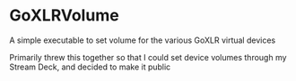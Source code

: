 # GoXLRVolume
A simple executable to set volume for the various GoXLR virtual devices

Primarily threw this together so that I could set device volumes through my Stream Deck, and decided to make it public
